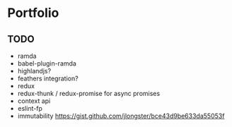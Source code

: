 # Portfolio

## TODO

* ramda
* babel-plugin-ramda
* highlandjs?
* feathers integration?
* redux
* redux-thunk / redux-promise for async promises
* context api
* eslint-fp
* immutability
  https://gist.github.com/jlongster/bce43d9be633da55053f
